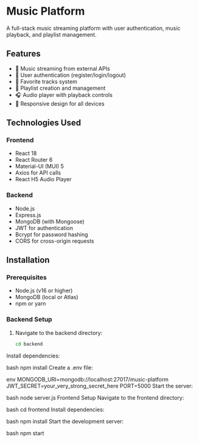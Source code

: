 # Music Platform

A full-stack music streaming platform with user authentication, music playback, and playlist management.



## Features

- 🎵 Music streaming from external APIs
- 🔐 User authentication (register/login/logout)
- 💾 Favorite tracks system
- 📝 Playlist creation and management
- 🎧 Audio player with playback controls
- 📱 Responsive design for all devices

## Technologies Used

### Frontend
- React 18
- React Router 6
- Material-UI (MUI) 5
- Axios for API calls
- React H5 Audio Player

### Backend
- Node.js
- Express.js
- MongoDB (with Mongoose)
- JWT for authentication
- Bcrypt for password hashing
- CORS for cross-origin requests

## Installation

### Prerequisites
- Node.js (v16 or higher)
- MongoDB (local or Atlas)
- npm or yarn

### Backend Setup
1. Navigate to the backend directory:
   ```bash
   cd backend
Install dependencies:

bash
npm install
Create a .env file:

env
MONGODB_URI=mongodb://localhost:27017/music-platform
JWT_SECRET=your_very_strong_secret_here
PORT=5000
Start the server:

bash
node server.js
Frontend Setup
Navigate to the frontend directory:

bash
cd frontend
Install dependencies:

bash
npm install
Start the development server:

bash
npm start
